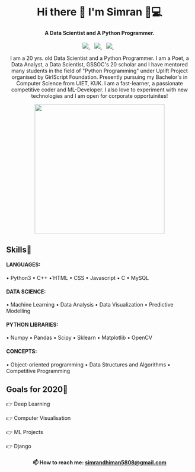 <h1 align='center'>
  Hi there 👋 I'm Simran 👩💻
</h1>

<h4 align='center'>
  A Data Scientist and A Python Programmer.
</h4>

<p align='center'>
  
  <!--<a href="https://wa.me/5518996643974?text=Olá!%20Alexandre">
    <img src="https://img.shields.io/badge/WHATSAPP-%2325D366.svg?&style=for-the-badge&logo=whatsapp&logoColor=white" />    
  </a>&nbsp;&nbsp;-->
  <a href="https://www.linkedin.com/in/simran2104/">
    <img src="https://img.shields.io/badge/linkedin-%230077B5.svg?&style=flat&logo=linkedin&logoColor=white" />
  </a>&nbsp;&nbsp;
  <a href="https://www.facebook.com/simrandhiman2104">
    <img src="https://img.shields.io/badge/facebook-%231877F2.svg?&style=flat&logo=facebook&logoColor=white" />        
  </a>&nbsp;&nbsp;
  <a href="https://twitter.com/simran_2104">
    <img src="https://img.shields.io/badge/twitter-%231DA1F2.svg?&style=flat&logo=twitter&logoColor=white" />        
  </a>&nbsp;&nbsp;
  
  
</p>

<p align='center'>
  I am a 20 yrs. old Data Scientist and a Python Programmer. I am a Poet, a Data Analyst, a Data Scientist, GSSOC's 20 scholar and I have mentored many students in the field of "Python Programming" under Uplift Project organised by GirlScript Foundation. Presently pursuing my Bachelor's in Computer Science from UIET, KUK.  I am a fast-learner, a passionate competitive coder and ML-Developer. I also love to experiment with new technologies and I am open for corporate opportuinites!
<p>



<p align='center'>
  <a href="#"><img src="https://github-readme-stats.vercel.app/api?username=simran2104&hide=issues&count_private=true&show_icons=true&theme=dark" width="350"></a>
</p>






## Skills🥇
#### LANGUAGES: 
• Python3 • C++ •˙HTML • CSS • Javascript • C • MySQL
#### DATA SCIENCE: 
• Machine Learning • Data Analysis • Data Visualization • Predictive Modelling
#### PYTHON LIBRARIES:
• Numpy • Pandas • Scipy • Sklearn • Matplotlib • OpenCV
#### CONCEPTS: 
• Object-oriented programming • Data Structures and Algorithms • Competitive Programming


## Goals for 2020🎯
👉 Deep Learning

👉 Computer Visualisation

👉 ML Projects

👉 Django


<h4 align='center'>
  📫 How to reach me: <a href='mailto:simrandhiman5808@gmail.com'>simrandhiman5808@gmail.com</a>
</h4>
